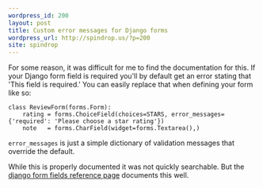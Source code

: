 ```yaml
---
wordpress_id: 200
layout: post
title: Custom error messages for Django forms
wordpress_url: http://spindrop.us/?p=200
site: spindrop
---
```

For some reason, it was difficult for me to find the documentation for this.  If your Django form field is required you'll by default get an error stating that 'This field is required.'  You can easily replace that when defining your form like so:


	class ReviewForm(forms.Form):
	    rating = forms.ChoiceField(choices=STARS, error_messages={'required': 'Please choose a star rating'})
	    note   = forms.CharField(widget=forms.Textarea(),)
    
`error_messages` is just a simple dictionary of validation messages that override the default.

While this is properly documented it was not quickly searchable.  But the [django form fields reference page](http://docs.djangoproject.com/en/dev/ref/forms/fields/) documents this well.
